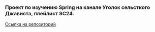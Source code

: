 ### Проект по изучению Spring на канале Уголок сельсткого Джависта, плейлист SC24.
[Ссылка на репозиторий](https://github.com/alex-kosarev/sc24)